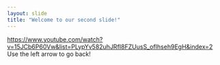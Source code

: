 ```yaml
---
layout: slide
title: "Welcome to our second slide!"
---
```

https://www.youtube.com/watch?v=15JCb6P60Vw&list=PLypYv582uhJRfI8FZUusS_ofIhseh9EgH&index=2
Use the left arrow to go back!
